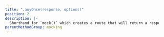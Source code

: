 ```yaml
---
title: ".anyOnce(response, options)"
position: 2
description: |-
  Shorthand for `mock()` which creates a route that will return a response to any single fetch request.
parentMethodGroup: mocking
---
```

